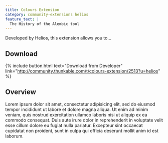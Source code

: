 ```yaml
---
title: Colours Extension
category: community-extensions helios
feature_text: |
  The History of the Alembic tool
---
```


Developed by Helios, this extension allows you to...

<!-- more -->

## Download

{% include button.html text="Download from Developer" link="http://community.thunkable.com/t/colours-extension/2513?u=helios" %}

## Overview

Lorem ipsum dolor sit amet, consectetur adipisicing elit, sed do eiusmod
tempor incididunt ut labore et dolore magna aliqua. Ut enim ad minim veniam,
quis nostrud exercitation ullamco laboris nisi ut aliquip ex ea commodo
consequat. Duis aute irure dolor in reprehenderit in voluptate velit esse
cillum dolore eu fugiat nulla pariatur. Excepteur sint occaecat cupidatat non
proident, sunt in culpa qui officia deserunt mollit anim id est laborum.


